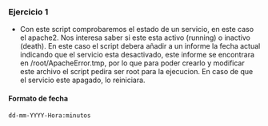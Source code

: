 ### Ejercicio 1

- Con este script comprobaremos el estado de un servicio, en este caso el apache2. Nos interesa saber si este esta activo (running) o inactivo (death). En este caso el script debera añadir a un informe la fecha actual indicando que el servicio esta desactivado, este informe se encontrara en /root/ApacheError.tmp, por lo que para poder crearlo y modificar este archivo el script pedira ser root para la ejecucion. En caso de que el servicio este apagado, lo reiniciara.

#### Formato de fecha
````
dd-mm-YYYY-Hora:minutos
````
